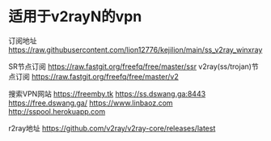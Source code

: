 # 适用于v2rayN的vpn
订阅地址
https://raw.githubusercontent.com/lion12776/kejilion/main/ss_v2ray_winxray

SR节点订阅
https://raw.fastgit.org/freefq/free/master/ssr
v2ray(ss/trojan)节点订阅
https://raw.fastgit.org/freefq/free/master/v2

搜索VPN网站
https://freemby.tk
https://ss.dswang.ga:8443
https://free.dswang.ga/
https://www.linbaoz.com
http://sspool.herokuapp.com

r2ray地址
https://github.com/v2ray/v2ray-core/releases/latest
